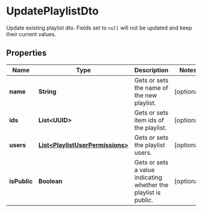 

# UpdatePlaylistDto

Update existing playlist dto. Fields set to `null` will not be updated and keep their current values.

## Properties

| Name | Type | Description | Notes |
|------------ | ------------- | ------------- | -------------|
|**name** | **String** | Gets or sets the name of the new playlist. |  [optional] |
|**ids** | **List&lt;UUID&gt;** | Gets or sets item ids of the playlist. |  [optional] |
|**users** | [**List&lt;PlaylistUserPermissions&gt;**](PlaylistUserPermissions.md) | Gets or sets the playlist users. |  [optional] |
|**isPublic** | **Boolean** | Gets or sets a value indicating whether the playlist is public. |  [optional] |



